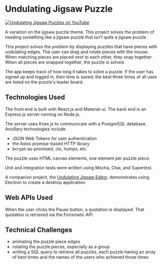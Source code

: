 # Undulating Jigsaw Puzzle

[![Undulating Jigsaw Puzzles on YouTube](http://img.youtube.com/vi/RrGJ9eWP-EI/0.jpg)](http://www.youtube.com/watch?v=RrGJ9eWP-EI)

A variation on the jigsaw puzzle theme. This project solves the problem of needing something like a jigsaw puzzle that isn't quite a jigsaw puzzle.

This project solves the problem by displaying puzzles that have pieces with undulating edges. The user can drag and rotate pieces with the mouse. When matching pieces
are placed next to each other, they snap together. When all pieces are snapped together,
the puzzle is solved.

The app keeps track of how long it takes to solve a puzzle. If the user has signed up
and logged in, their time is saved; the best three times of all uses are listed on
the puzzle's leader board.

## Technologies Used

The front end is built with React.js and Material-ui.
The back end is an Express.js server running on Node.js.

The server uses Knex.js to communicate with a PostgreSQL database. Ancillary
technologies include
- JSON Web Tokens for user authentication
- the Axios promise-based HTTP library
- bcrypt-as-promised, Joi, humps, etc.

The puzzle uses HTML canvas elements, one element per puzzle piece.

Unit and integration tests were written using Mocha, Chai, and Supertest.

A companion project, the [Undulating Jigsaw Editor](https://github.com/thatmichaelpark/undulating-jigsaw-editor), demonstrates
using Electron to create a desktop application.

## Web APIs Used

When the user clicks the Pause button, a quotation is displayed. That quotation is retrieved via the Forismatic API.

## Technical Challenges

- animating the puzzle piece edges
- rotating the puzzle pieces, especially as a group
- writing a SQL query to retrieve all puzzles, each puzzle having an array of best times and the names of the users who achieved those times
